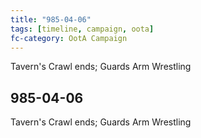 ```yaml
---
title: "985-04-06"
tags: [timeline, campaign, oota]
fc-category: OotA Campaign
---
```

<span class='ob-timelines'
	data-date='985-04-06-00'
	data-title='Campaign: NAGA Adventures'
	data-class='orange'> Tavern's Crawl ends; Guards Arm Wrestling </span>
## 985-04-06
Tavern's Crawl ends; Guards Arm Wrestling
